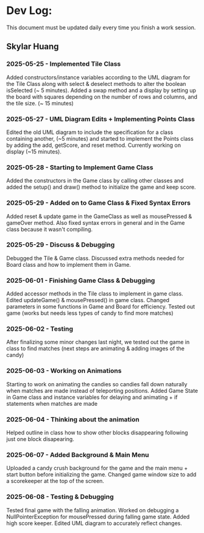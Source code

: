 # Dev Log:

This document must be updated daily every time you finish a work session.

## Skylar Huang

### 2025-05-25 - Implemented Tile Class
Added constructors/instance variables according to the UML diagram for the Tile Class along with select & deselect methods to alter the boolean isSelected (~ 5 minutes). Added a swap method and a display by setting up the board with squares depending on the number of rows and columns, and the tile size. (~ 15 minutes)

### 2025-05-27 - UML Diagram Edits + Implementing Points Class
Edited the old UML diagram to include the specification for a class containing another, (~5 minutes) and started to implement the Points class by adding the add, getScore, and reset method. Currently working on display (~15 minutes).

### 2025-05-28 - Starting to Implement Game Class
Added the constructors in the Game class by calling other classes and added the setup() and draw() method to initialize the game and keep score.

### 2025-05-29 - Added on to Game Class & Fixed Syntax Errors
Added reset & update game in the GameClass as well as mousePressed & gameOver method. Also fixed syntax errors in general and in the Game class because it wasn't compiling.

### 2025-05-29 - Discuss & Debugging
Debugged the Tile & Game class. Discussed extra methods needed for Board class and how to implement them in Game.

### 2025-06-01 - Finishing Game Class & Debugging
Added accessor methods in the Tile class to implement in game class. Edited updateGame() & mousePressed() in game class. Changed parameters in some functions in Game and Board for efficiency. Tested out game (works but needs less types of candy to find more matches)

### 2025-06-02 - Testing
After finalizing some minor changes last night, we tested out the game in class to find matches (next steps are animating & adding images of the candy)

### 2025-06-03 - Working on Animations
Starting to work on animating the candies so candies fall down naturally when matches are made instead of teleporting positions. Added Game State in Game class and instance variables for delaying and animating + if statements when matches are made

### 2025-06-04 - Thinking about the animation
Helped outline in class how to show other blocks disappearing following just one block disapearing. 

### 2025-06-07 - Added Background & Main Menu
Uploaded a candy crush background for the game and the main menu + start button before initializing the game. Changed game window size to add a scorekeeper at the top of the screen. 

### 2025-06-08 - Testing & Debugging
Tested final game with the falling animation. Worked on debugging a NullPointerException for mousePressed during falling game state. Added high score keeper. Edited UML diagram to accurately reflect changes.